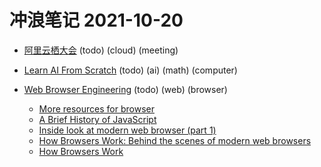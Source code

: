 # 冲浪笔记 2021-10-20

- [阿里云栖大会][1] (todo) (cloud) (meeting)
- [Learn AI From Scratch][2] (todo) (ai) (math) (computer)
- [Web Browser Engineering][3] (todo) (web) (browser)
  - [More resources for browser][4]
  - [A Brief History of JavaScript][5]
  - [Inside look at modern web browser (part 1)][6]
  - [How Browsers Work: Behind the scenes of modern web browsers][7]
  - [How Browsers Work][8]

  [1]: https://yunqi.aliyun.com/
  [2]: https://learnaifromscratch.github.io/
  [3]: https://browser.engineering/
  [4]: https://browser.engineering/bibliography.html
  [5]: https://auth0.com/blog/a-brief-history-of-javascript/
  [6]: https://developers.google.com/web/updates/2018/09/inside-browser-part1
  [7]: https://taligarsiel.com/Projects/howbrowserswork1.htm
  [8]: https://www.html5rocks.com/en/tutorials/internals/howbrowserswork/
